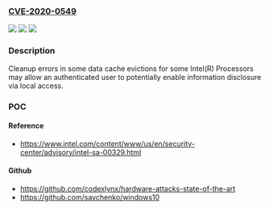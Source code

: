 ### [CVE-2020-0549](https://cve.mitre.org/cgi-bin/cvename.cgi?name=CVE-2020-0549)
![](https://img.shields.io/static/v1?label=Product&message=Intel(R)%20Processors&color=blue)
![](https://img.shields.io/static/v1?label=Version&message=n%2Fa&color=blue)
![](https://img.shields.io/static/v1?label=Vulnerability&message=Information%20Disclosure&color=brighgreen)

### Description

Cleanup errors in some data cache evictions for some Intel(R) Processors may allow an authenticated user to potentially enable information disclosure via local access.

### POC

#### Reference
- https://www.intel.com/content/www/us/en/security-center/advisory/intel-sa-00329.html

#### Github
- https://github.com/codexlynx/hardware-attacks-state-of-the-art
- https://github.com/savchenko/windows10

